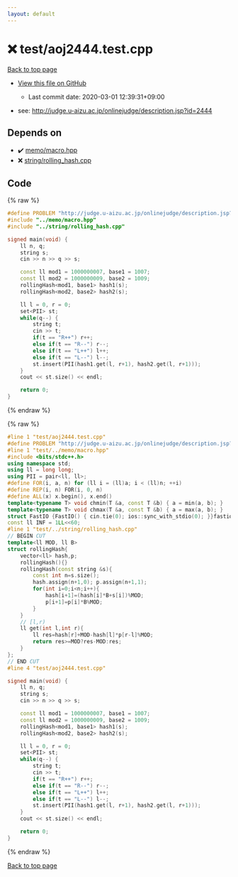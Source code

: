```yaml
---
layout: default
---
```


<!-- mathjax config similar to math.stackexchange -->
<script type="text/javascript" async
  src="https://cdnjs.cloudflare.com/ajax/libs/mathjax/2.7.5/MathJax.js?config=TeX-MML-AM_CHTML">
</script>
<script type="text/x-mathjax-config">
  MathJax.Hub.Config({
    TeX: { equationNumbers: { autoNumber: "AMS" }},
    tex2jax: {
      inlineMath: [ ['$','$'] ],
      processEscapes: true
    },
    "HTML-CSS": { matchFontHeight: false },
    displayAlign: "left",
    displayIndent: "2em"
  });
</script>

<script type="text/javascript" src="https://cdnjs.cloudflare.com/ajax/libs/jquery/3.4.1/jquery.min.js"></script>
<script src="https://cdn.jsdelivr.net/npm/jquery-balloon-js@1.1.2/jquery.balloon.min.js" integrity="sha256-ZEYs9VrgAeNuPvs15E39OsyOJaIkXEEt10fzxJ20+2I=" crossorigin="anonymous"></script>
<script type="text/javascript" src="../../assets/js/copy-button.js"></script>
<link rel="stylesheet" href="../../assets/css/copy-button.css" />


# :x: test/aoj2444.test.cpp

<a href="../../index.html">Back to top page</a>

* <a href="{{ site.github.repository_url }}/blob/master/test/aoj2444.test.cpp">View this file on GitHub</a>
    - Last commit date: 2020-03-01 12:39:31+09:00


* see: <a href="http://judge.u-aizu.ac.jp/onlinejudge/description.jsp?id=2444">http://judge.u-aizu.ac.jp/onlinejudge/description.jsp?id=2444</a>


## Depends on

* :heavy_check_mark: <a href="../../library/memo/macro.hpp.html">memo/macro.hpp</a>
* :x: <a href="../../library/string/rolling_hash.cpp.html">string/rolling_hash.cpp</a>


## Code

<a id="unbundled"></a>
{% raw %}
```cpp
#define PROBLEM "http://judge.u-aizu.ac.jp/onlinejudge/description.jsp?id=2444"
#include "../memo/macro.hpp"
#include "../string/rolling_hash.cpp"

signed main(void) {
    ll n, q;
    string s;
    cin >> n >> q >> s;

    const ll mod1 = 1000000007, base1 = 1007;
    const ll mod2 = 1000000009, base2 = 1009;
    rollingHash<mod1, base1> hash1(s);
    rollingHash<mod2, base2> hash2(s);

    ll l = 0, r = 0;
    set<PII> st;
    while(q--) {
        string t;
        cin >> t;
        if(t == "R++") r++;
        else if(t == "R--") r--;
        else if(t == "L++") l++;
        else if(t == "L--") l--;
        st.insert(PII(hash1.get(l, r+1), hash2.get(l, r+1)));
    }
    cout << st.size() << endl;

    return 0;
}
```
{% endraw %}

<a id="bundled"></a>
{% raw %}
```cpp
#line 1 "test/aoj2444.test.cpp"
#define PROBLEM "http://judge.u-aizu.ac.jp/onlinejudge/description.jsp?id=2444"
#line 1 "test/../memo/macro.hpp"
#include <bits/stdc++.h>
using namespace std;
using ll = long long;
using PII = pair<ll, ll>;
#define FOR(i, a, n) for (ll i = (ll)a; i < (ll)n; ++i)
#define REP(i, n) FOR(i, 0, n)
#define ALL(x) x.begin(), x.end()
template<typename T> void chmin(T &a, const T &b) { a = min(a, b); }
template<typename T> void chmax(T &a, const T &b) { a = max(a, b); }
struct FastIO {FastIO() { cin.tie(0); ios::sync_with_stdio(0); }}fastiofastio;
const ll INF = 1LL<<60;
#line 1 "test/../string/rolling_hash.cpp"
// BEGIN CUT
template<ll MOD, ll B>
struct rollingHash{
    vector<ll> hash,p;
    rollingHash(){}
    rollingHash(const string &s){
        const int n=s.size();
        hash.assign(n+1,0); p.assign(n+1,1);
        for(int i=0;i<n;i++){
            hash[i+1]=(hash[i]*B+s[i])%MOD;
            p[i+1]=p[i]*B%MOD;
        }
    }
    // [l,r)
    ll get(int l,int r){
        ll res=hash[r]+MOD-hash[l]*p[r-l]%MOD;
        return res>=MOD?res-MOD:res;
    }
};
// END CUT
#line 4 "test/aoj2444.test.cpp"

signed main(void) {
    ll n, q;
    string s;
    cin >> n >> q >> s;

    const ll mod1 = 1000000007, base1 = 1007;
    const ll mod2 = 1000000009, base2 = 1009;
    rollingHash<mod1, base1> hash1(s);
    rollingHash<mod2, base2> hash2(s);

    ll l = 0, r = 0;
    set<PII> st;
    while(q--) {
        string t;
        cin >> t;
        if(t == "R++") r++;
        else if(t == "R--") r--;
        else if(t == "L++") l++;
        else if(t == "L--") l--;
        st.insert(PII(hash1.get(l, r+1), hash2.get(l, r+1)));
    }
    cout << st.size() << endl;

    return 0;
}

```
{% endraw %}

<a href="../../index.html">Back to top page</a>

